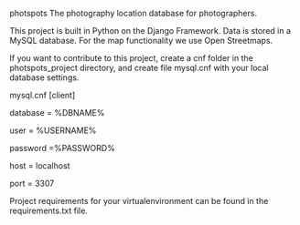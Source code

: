 photspots
The photography location database for photographers.

This project is built in Python on the Django Framework. Data is stored in a MySQL database. For the map functionality we use Open Streetmaps.

If you want to contribute to this project, create a cnf folder in the photspots_project directory, and create file mysql.cnf with your local database settings.

mysql.cnf
[client]

database = %DBNAME%

user = %USERNAME%

password =%PASSWORD%

host = localhost

port = 3307

Project requirements for your virtualenvironment can be found in the requirements.txt file.
